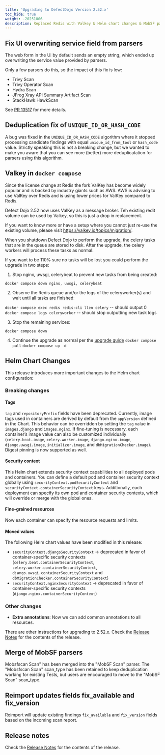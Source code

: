 ```yaml
---
title: 'Upgrading to DefectDojo Version 2.52.x'
toc_hide: true
weight: -20251006
description: Replaced Redis with Valkey & Helm chart changes & MobSF parser merge
---
```


## Fix UI overwriting service field from parsers

The web form in the UI by default sends an empty string, which ended up overwriting the service value provided by parsers.

Only a few parsers do this, so the impact of this fix is low:

- Trivy Scan
- Trivy Operator Scan
- Hydra Scan
- JFrog Xray API Summary Artifact Scan
- StackHawk HawkScan

See [PR 13517](https://github.com/DefectDojo/django-DefectDojo/pull/13517) for more details.

## Deduplication fix of `UNIQUE_ID_OR_HASH_CODE`
A bug was fixed in the `UNIQUE_ID_OR_HASH_CODE` algorithm where it stopped processing candidate findings with equal `unique_id_from_tool` or `hash_code` value.
Strictly speaking this is not a breaking change, but we wanted to make you aware that you can see more (better) more deduplicatation for parsers using this algorithm.

## Valkey in `docker compose`

Since the license change at Redis the fork ValKey has become widely popular and is backed by industry giants such as AWS. AWS is advising to use ValKey over Redis and is using lower prices for ValKey compared to Redis.

Defect Dojo 2.52 now uses ValKey as a message broker. Teh existing redit volume can be used by Valkey, so this is just a drop in replacement.

If you want to know more or have a setup where you cannot just re-use the existing volume, please visit https://valkey.io/topics/migration/.

When you shutdown Defect Dojo to perform the upgrade, the celery tasks that are in the queue are stored to disk. After the upgrade, the celery workers will process these tasks as normal.

If you want to be 110% sure no tasks will be lost you could perform the upgrade in two steps:

1) Stop nginx, uwsgi, celerybeat to prevent new tasks from being created:

`docker compose down nginx, uwsgi, celerybeat`

2) Observe the Redis queue and/or the logs of the celeryworker(s) and wait until all tasks are finished:

`docker compose exec redis redis-cli llen celery` -- should output 0
`docker compose logs celeryworker` -- should stop outputting new task logs

3) Stop the remaining services:

`docker compose down`

4) Continue the upgrade as normal per the [upgrade guide](upgrading_guide)
`docker compose pull`
`docker compose up -d`

## Helm Chart Changes

This release introduces more important changes to the Helm chart configuration:

### Breaking changes

#### Tags

`tag` and `repositoryPrefix` fields have been deprecated. Currently, image tags used in containers are derived by default from the `appVersion` defined in the Chart.
This behavior can be overridden by setting the `tag` value in `images.django` and `images.nginx`.
If fine-tuning is necessary, each container’s image value can also be customized individually (`celery.beat.image`, `celery.worker.image`, `django.nginx.image`, `django.uwsgi.image`, `initializer.image`, and `dbMigrationChecker.image`).
Digest pinning is now supported as well.

#### Security context

This Helm chart extends security context capabilities to all deployed pods and containers.
You can define a default pod and container security context globally using `securityContext.podSecurityContext` and `securityContext.containerSecurityContext` keys.
Additionally, each deployment can specify its own pod and container security contexts, which will override or merge with the global ones.

#### Fine-grained resources

Now each container can specify the resource requests and limits.

#### Moved values

The following Helm chart values have been modified in this release:

- `securityContext.djangoSecurityContext` → deprecated in favor of container-specific security contexts (`celery.beat.containerSecurityContext`, `celery.worker.containerSecurityContext`, `django.uwsgi.containerSecurityContext` and `dbMigrationChecker.containerSecurityContext`)
- `securityContext.nginxSecurityContext` → deprecated in favor of container-specific security contexts (`django.nginx.containerSecurityContext`)

### Other changes

- **Extra annotations**: Now we can add common annotations to all resources.

There are other instructions for upgrading to 2.52.x. Check the [Release Notes](https://github.com/DefectDojo/django-DefectDojo/releases/tag/2.52.0) for the contents of the release.

## Merge of MobSF parsers

Mobsfscan Scan" has been merged into the "MobSF Scan" parser. The "Mobsfscan Scan" scan_type has been retained to keep deduplication working for existing Tests, but users are encouraged to move to the "MobSF Scan" scan_type.

## Reimport updates fields fix_available and fix_version
Reimport will update existing findings `fix_available` and `fix_version` fields based on the incoming scan report.

## Release notes
Check the [Release Notes](https://github.com/DefectDojo/django-DefectDojo/releases/tag/2.52.0) for the contents of the release.
